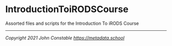 # IntroductionToiRODSCourse
Assorted files and scripts for the Introduction To iRODS Course

---

*Copyright 2021 John Constable https://metadata.school*

